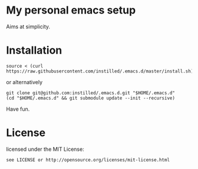 # My personal emacs setup

Aims at simplicity.

# Installation

    source < (curl https://raw.githubusercontent.com/instilled/.emacs.d/master/install.sh)

or alternatively

    git clone git@github.com:instilled/.emacs.d.git "$HOME/.emacs.d"
    (cd "$HOME/.emacs.d" && git submodule update --init --recursive)

Have fun.

# License

licensed under the MIT License:

    see LICENSE or http://opensource.org/licenses/mit-license.html
